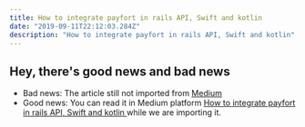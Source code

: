 ```yaml
---
title: How to integrate payfort in rails API, Swift and kotlin
date: "2019-09-11T22:12:03.284Z"
description: "How to integrate payfort in rails API, Swift and kotlin"
---
```


## Hey, there's good news and bad news

- Bad news: The article still not imported from [Medium](https://medium.com/@bojanmajed/how-to-integrate-payfort-in-rails-api-swift-and-kotlin-aa2c3032565b)
- Good news: You can read it in Medium platform [How to integrate payfort in rails API, Swift and kotlin
](https://medium.com/@bojanmajed/how-to-integrate-payfort-in-rails-api-swift-and-kotlin-aa2c3032565b) while we are importing it.